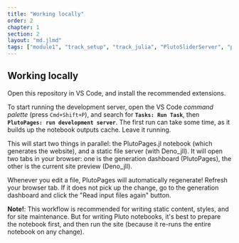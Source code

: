 ```yaml
---
title: "Working locally"
order: 2
chapter: 1
section: 2
layout: "md.jlmd"
tags: ["module1", "track_setup", "track_julia", "PlutoSliderServer", "pluto"]
---
```


## Working locally

Open this repository in VS Code, and install the recommended extensions.

To start running the development server, open the VS Code *command palette* (press `Cmd+Shift+P`), and search for **`Tasks: Run Task`**, then **`PlutoPages: run development server`**. The first run can take some time, as it builds up the notebook outputs cache. Leave it running.

This will start two things in parallel: the PlutoPages.jl notebook (which generates the website), and a static file server (with Deno_jll). It will open two tabs in your browser: one is the generation dashboard (PlutoPages), the other is the current site preview (Deno_jll).
 
Whenever you edit a file, PlutoPages will automatically regenerate! Refresh your browser tab. If it does not pick up the change, go to the generation dashboard and click the "Read input files again" button.

**Note!**: This workflow is recommended for writing static content, styles, and for site maintenance. But for writing Pluto notebooks, it's best to prepare the notebook first, and then run the site (because it re-runs the entire notebook on any change).